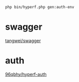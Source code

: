 
```bash
php bin/hyperf.php gen:auth-env
```

# swagger 
[tangwei/swagger](https://github.com/tw2066/api-docs)
# auth
[96qbhy/hyperf-auth](https://github.com/qbhy/hyperf-auth)